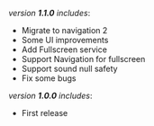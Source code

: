 *version **1.1.0** includes*:
- Migrate to navigation 2
- Some UI improvements
- Add Fullscreen service
- Support Navigation for fullscreen
- Support sound null safety
- Fix some bugs

*version **1.0.0** includes*:
- First release
